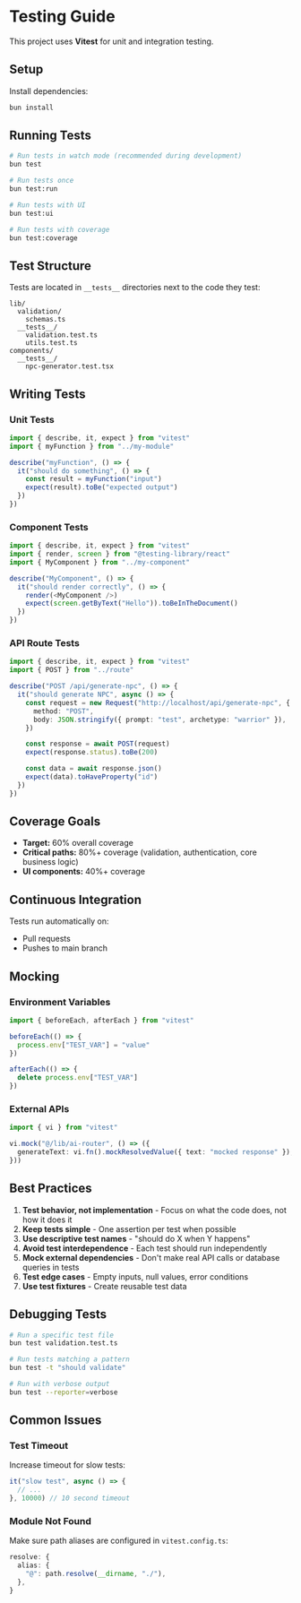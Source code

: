# Testing Guide

This project uses **Vitest** for unit and integration testing.

## Setup

Install dependencies:

```bash
bun install
```

## Running Tests

```bash
# Run tests in watch mode (recommended during development)
bun test

# Run tests once
bun test:run

# Run tests with UI
bun test:ui

# Run tests with coverage
bun test:coverage
```

## Test Structure

Tests are located in `__tests__` directories next to the code they test:

```
lib/
  validation/
    schemas.ts
  __tests__/
    validation.test.ts
    utils.test.ts
components/
  __tests__/
    npc-generator.test.tsx
```

## Writing Tests

### Unit Tests

```typescript
import { describe, it, expect } from "vitest"
import { myFunction } from "../my-module"

describe("myFunction", () => {
  it("should do something", () => {
    const result = myFunction("input")
    expect(result).toBe("expected output")
  })
})
```

### Component Tests

```typescript
import { describe, it, expect } from "vitest"
import { render, screen } from "@testing-library/react"
import { MyComponent } from "../my-component"

describe("MyComponent", () => {
  it("should render correctly", () => {
    render(<MyComponent />)
    expect(screen.getByText("Hello")).toBeInTheDocument()
  })
})
```

### API Route Tests

```typescript
import { describe, it, expect } from "vitest"
import { POST } from "../route"

describe("POST /api/generate-npc", () => {
  it("should generate NPC", async () => {
    const request = new Request("http://localhost/api/generate-npc", {
      method: "POST",
      body: JSON.stringify({ prompt: "test", archetype: "warrior" }),
    })

    const response = await POST(request)
    expect(response.status).toBe(200)

    const data = await response.json()
    expect(data).toHaveProperty("id")
  })
})
```

## Coverage Goals

- **Target:** 60% overall coverage
- **Critical paths:** 80%+ coverage (validation, authentication, core business logic)
- **UI components:** 40%+ coverage

## Continuous Integration

Tests run automatically on:
- Pull requests
- Pushes to main branch

## Mocking

### Environment Variables

```typescript
import { beforeEach, afterEach } from "vitest"

beforeEach(() => {
  process.env["TEST_VAR"] = "value"
})

afterEach(() => {
  delete process.env["TEST_VAR"]
})
```

### External APIs

```typescript
import { vi } from "vitest"

vi.mock("@/lib/ai-router", () => ({
  generateText: vi.fn().mockResolvedValue({ text: "mocked response" }),
}))
```

## Best Practices

1. **Test behavior, not implementation** - Focus on what the code does, not how it does it
2. **Keep tests simple** - One assertion per test when possible
3. **Use descriptive test names** - "should do X when Y happens"
4. **Avoid test interdependence** - Each test should run independently
5. **Mock external dependencies** - Don't make real API calls or database queries in tests
6. **Test edge cases** - Empty inputs, null values, error conditions
7. **Use test fixtures** - Create reusable test data

## Debugging Tests

```bash
# Run a specific test file
bun test validation.test.ts

# Run tests matching a pattern
bun test -t "should validate"

# Run with verbose output
bun test --reporter=verbose
```

## Common Issues

### Test Timeout

Increase timeout for slow tests:

```typescript
it("slow test", async () => {
  // ...
}, 10000) // 10 second timeout
```

### Module Not Found

Make sure path aliases are configured in `vitest.config.ts`:

```typescript
resolve: {
  alias: {
    "@": path.resolve(__dirname, "./"),
  },
}
```
